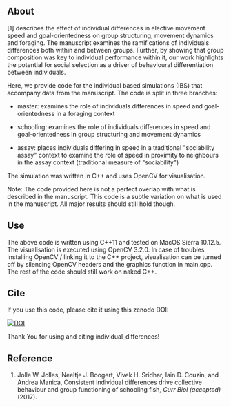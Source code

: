 About
------

[1] describes the effect of individual differences in elective movement speed and goal-orientedness on group structuring, 
movement dynamics and foraging. The manuscript examines the ramifications of individuals differences both within and between
groups. Further, by showing that group composition was key to individual performance within it, our work highlights the
potential for social selection as a driver of behavioural differentiation between individuals.

Here, we provide code for the individual based simulations (IBS) that accompany data from the manuscript. The code is split
in three branches:

* master: examines the role of individuals differences in speed and goal-orientedness in a foraging context

* schooling: examines the role of individuals differences in speed and goal-orientedness in group structuring and movement
dynamics

* assay: places individuals differing in speed in a traditional "sociability assay" context to examine the role of speed
in proximity to neighbours in the assay context (traditional measure of "sociability")

The simulation was written in C++ and uses OpenCV for visualisation.

Note: The code provided here is not a perfect overlap with what is described in the manuscript. This code is a subtle variation on what is used in the manuscript. All major results should still hold though.

Use
---

The above code is written using C++11 and tested on MacOS Sierra 10.12.5. The visualisation is executed using OpenCV 3.2.0. In case of troubles installing OpenCV / linking it to the C++ project, visualisation can be turned off by silencing OpenCV headers and the graphics function in main.cpp. The rest of the code should still work on naked C++.

Cite
----

If you use this code, please cite it using this zenodo DOI:

[![DOI](https://zenodo.org/badge/DOI/10.5281/zenodo.840644.svg)](https://doi.org/10.5281/zenodo.840644)


Thank You for using and citing individual_differences!

Reference
---------

1. Jolle W. Jolles, Neeltje J. Boogert, Vivek H. Sridhar, Iain D. Couzin, and Andrea Manica, Consistent individual
differences drive collective behaviour and group functioning of schooling fish, _Curr Biol (accepted)_ (2017).
